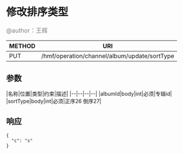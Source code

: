 
# 修改排序类型
<font color="gray" size="3">@author：王辉</font>

|METHOD|URI|
|--|--|
|PUT|/hmf/operation/channel/album/update/sortType|

## 参数

|名称|位置|类型|约束|描述|
|--|--|--|--|
|albumId|body|int|必须|专辑id|
|sortType|body|int|必须|正序26  倒序27|

## 响应
```
{
  "c": "s"
}
```
